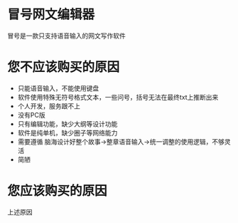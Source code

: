 # 冒号网文编辑器

冒号是一款只支持语音输入的网文写作软件

# 您不应该购买的原因

* 只能语音输入，不能使用键盘
* 软件使用特殊无符号格式文本，一些问号，括号无法在最终txt上推断出来
* 个人开发，服务跟不上
* 没有PC版
* 只有编辑功能，缺少大纲等设计功能
* 软件是纯单机，缺少圈子等网络能力
* 需要遵循 脑海设计好整个故事->整章语音输入->统一调整的使用逻辑，不够灵活
* 简陋

# 您应该购买的原因

上述原因


